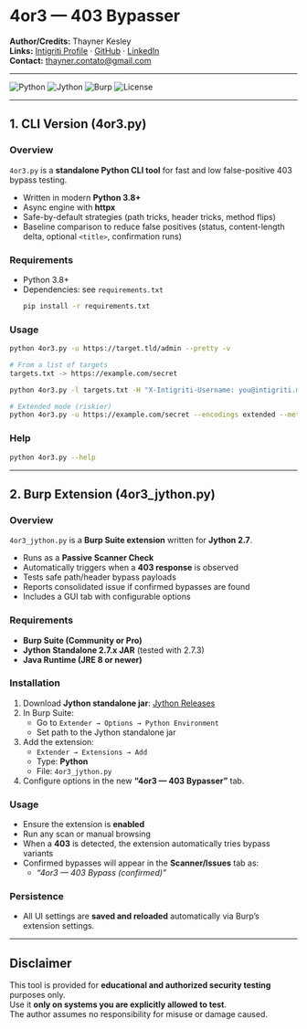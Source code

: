 # 4or3 — 403 Bypasser

**Author/Credits:** Thayner Kesley  
**Links:** [Intigriti Profile](https://app.intigriti.com/researcher/profile/thaynerkesley) · [GitHub](https://github.com/ThaynerKesley) · [LinkedIn](https://www.linkedin.com/in/thayner/)  
**Contact:** thayner.contato@gmail.com

---

![Python](https://img.shields.io/badge/python-3.8%2B-blue.svg)
![Jython](https://img.shields.io/badge/jython-2.7-orange.svg)
![Burp](https://img.shields.io/badge/Burp%20Suite-Community%2FPro-red.svg)
![License](https://img.shields.io/badge/license-MIT-green.svg)

---

## 1. CLI Version (4or3.py)

### Overview
`4or3.py` is a **standalone Python CLI tool** for fast and low false-positive 403 bypass testing.

- Written in modern **Python 3.8+**
- Async engine with **httpx**
- Safe-by-default strategies (path tricks, header tricks, method flips)
- Baseline comparison to reduce false positives (status, content-length delta, optional `<title>`, confirmation runs)

### Requirements
- Python 3.8+
- Dependencies: see `requirements.txt`
  ```bash
  pip install -r requirements.txt
  ```

### Usage
```bash
python 4or3.py -u https://target.tld/admin --pretty -v

# From a list of targets
targets.txt -> https://example.com/secret

python 4or3.py -l targets.txt -H "X-Intigriti-Username: you@intigriti.me" --limit-rps 5 -o results.jsonl --pretty

# Extended mode (riskier)
python 4or3.py -u https://example.com/secret --encodings extended --method-tricks extended --confirm 3 -vv
```

### Help
```bash
python 4or3.py --help
```

---

## 2. Burp Extension (4or3_jython.py)

### Overview
`4or3_jython.py` is a **Burp Suite extension** written for **Jython 2.7**.

- Runs as a **Passive Scanner Check**
- Automatically triggers when a **403 response** is observed
- Tests safe path/header bypass payloads
- Reports consolidated issue if confirmed bypasses are found
- Includes a GUI tab with configurable options

### Requirements
- **Burp Suite (Community or Pro)**
- **Jython Standalone 2.7.x JAR** (tested with 2.7.3)
- **Java Runtime (JRE 8 or newer)**

### Installation
1. Download **Jython standalone jar**: [Jython Releases](https://www.jython.org/downloads)
2. In Burp Suite: 
   - Go to `Extender → Options → Python Environment`
   - Set path to the Jython standalone jar
3. Add the extension:
   - `Extender → Extensions → Add`
   - Type: **Python**
   - File: `4or3_jython.py`
4. Configure options in the new **“4or3 — 403 Bypasser”** tab.

### Usage
- Ensure the extension is **enabled**
- Run any scan or manual browsing
- When a **403** is detected, the extension automatically tries bypass variants
- Confirmed bypasses will appear in the **Scanner/Issues** tab as:
  - *“4or3 — 403 Bypass (confirmed)”*

### Persistence
- All UI settings are **saved and reloaded** automatically via Burp’s extension settings.

---

## Disclaimer
This tool is provided for **educational and authorized security testing** purposes only.  
Use it **only on systems you are explicitly allowed to test**.  
The author assumes no responsibility for misuse or damage caused.